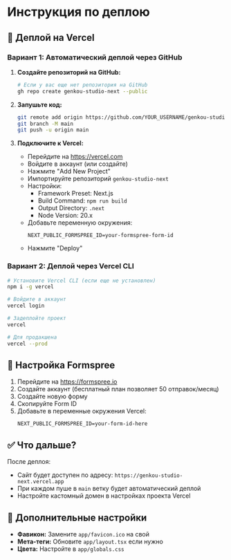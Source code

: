 # Инструкция по деплою

## 🚀 Деплой на Vercel

### Вариант 1: Автоматический деплой через GitHub

1. **Создайте репозиторий на GitHub:**
   ```bash
   # Если у вас еще нет репозитория на GitHub
   gh repo create genkou-studio-next --public
   ```

2. **Запушьте код:**
   ```bash
   git remote add origin https://github.com/YOUR_USERNAME/genkou-studio-next.git
   git branch -M main
   git push -u origin main
   ```

3. **Подключите к Vercel:**
   - Перейдите на https://vercel.com
   - Войдите в аккаунт (или создайте)
   - Нажмите "Add New Project"
   - Импортируйте репозиторий `genkou-studio-next`
   - Настройки:
     - Framework Preset: Next.js
     - Build Command: `npm run build`
     - Output Directory: `.next`
     - Node Version: 20.x
   - Добавьте переменную окружения:
     ```
     NEXT_PUBLIC_FORMSPREE_ID=your-formspree-form-id
     ```
   - Нажмите "Deploy"

### Вариант 2: Деплой через Vercel CLI

```bash
# Установите Vercel CLI (если еще не установлен)
npm i -g vercel

# Войдите в аккаунт
vercel login

# Задеплойте проект
vercel

# Для продакшена
vercel --prod
```

## 📝 Настройка Formspree

1. Перейдите на https://formspree.io
2. Создайте аккаунт (бесплатный план позволяет 50 отправок/месяц)
3. Создайте новую форму
4. Скопируйте Form ID
5. Добавьте в переменные окружения Vercel:
   ```
   NEXT_PUBLIC_FORMSPREE_ID=your-form-id-here
   ```

## ✅ Что дальше?

После деплоя:
- Сайт будет доступен по адресу: `https://genkou-studio-next.vercel.app`
- При каждом пуше в `main` ветку будет автоматический деплой
- Настройте кастомный домен в настройках проекта Vercel

## 🎨 Дополнительные настройки

- **Фавикон:** Замените `app/favicon.ico` на свой
- **Мета-теги:** Обновите `app/layout.tsx` если нужно
- **Цвета:** Настройте в `app/globals.css`

